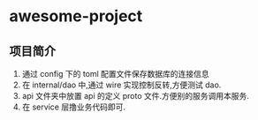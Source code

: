 # awesome-project 

## 项目简介
1. 通过 config 下的 toml 配置文件保存数据库的连接信息
2. 在 internal/dao 中,通过 wire 实现控制反转,方便测试 dao.
3. api 文件夹中放置 api 的定义 proto 文件.方便别的服务调用本服务.
4. 在 service 层撸业务代码即可.
